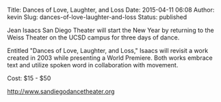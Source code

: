 Title: Dances of Love, Laughter, and Loss
Date: 2015-04-11 06:08
Author: kevin
Slug: dances-of-love-laughter-and-loss
Status: published

Jean Isaacs San Diego Theater will start the New Year by returning to the Weiss Theater on the UCSD campus for three days of dance.

Entitled "Dances of Love, Laughter, and Loss," Isaacs will revisit a work created in 2003 while presenting a World Premiere. Both works embrace text and utilize spoken word in collaboration with movement.

Cost: \$15 - \$50

http://www.sandiegodancetheater.org
